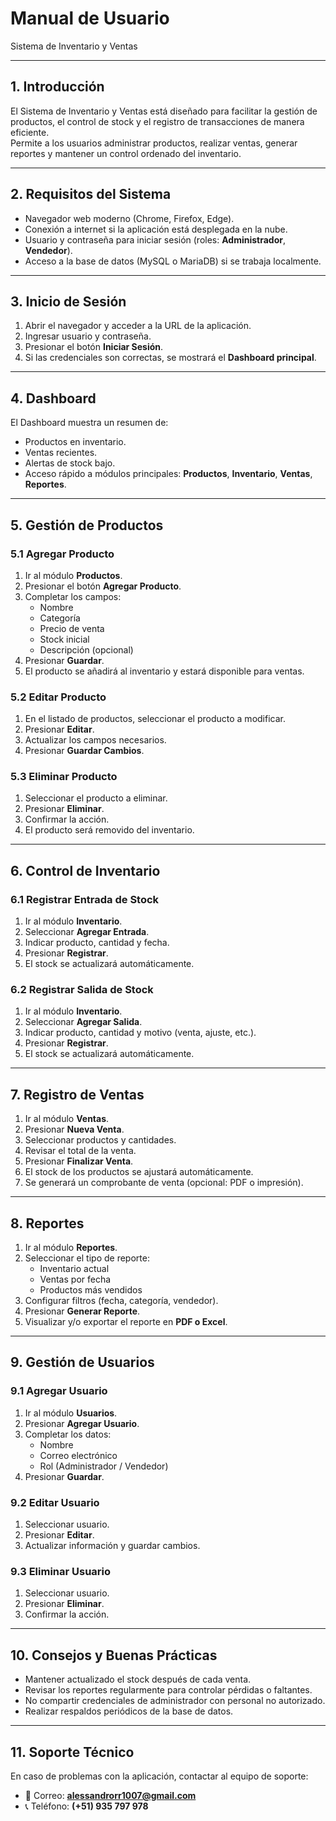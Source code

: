 # Manual de Usuario  
Sistema de Inventario y Ventas  

---

## 1. Introducción
El Sistema de Inventario y Ventas está diseñado para facilitar la gestión de productos, el control de stock y el registro de transacciones de manera eficiente.  
Permite a los usuarios administrar productos, realizar ventas, generar reportes y mantener un control ordenado del inventario.

---

## 2. Requisitos del Sistema
- Navegador web moderno (Chrome, Firefox, Edge).  
- Conexión a internet si la aplicación está desplegada en la nube.  
- Usuario y contraseña para iniciar sesión (roles: **Administrador**, **Vendedor**).  
- Acceso a la base de datos (MySQL o MariaDB) si se trabaja localmente.  

---

## 3. Inicio de Sesión
1. Abrir el navegador y acceder a la URL de la aplicación.  
2. Ingresar usuario y contraseña.  
3. Presionar el botón **Iniciar Sesión**.  
4. Si las credenciales son correctas, se mostrará el **Dashboard principal**.  

---

## 4. Dashboard
El Dashboard muestra un resumen de:  
- Productos en inventario.  
- Ventas recientes.  
- Alertas de stock bajo.  
- Acceso rápido a módulos principales: **Productos**, **Inventario**, **Ventas**, **Reportes**.  

---

## 5. Gestión de Productos

### 5.1 Agregar Producto
1. Ir al módulo **Productos**.  
2. Presionar el botón **Agregar Producto**.  
3. Completar los campos:  
   - Nombre  
   - Categoría  
   - Precio de venta  
   - Stock inicial  
   - Descripción (opcional)  
4. Presionar **Guardar**.  
5. El producto se añadirá al inventario y estará disponible para ventas.  

### 5.2 Editar Producto
1. En el listado de productos, seleccionar el producto a modificar.  
2. Presionar **Editar**.  
3. Actualizar los campos necesarios.  
4. Presionar **Guardar Cambios**.  

### 5.3 Eliminar Producto
1. Seleccionar el producto a eliminar.  
2. Presionar **Eliminar**.  
3. Confirmar la acción.  
4. El producto será removido del inventario.  

---

## 6. Control de Inventario

### 6.1 Registrar Entrada de Stock
1. Ir al módulo **Inventario**.  
2. Seleccionar **Agregar Entrada**.  
3. Indicar producto, cantidad y fecha.  
4. Presionar **Registrar**.  
5. El stock se actualizará automáticamente.  

### 6.2 Registrar Salida de Stock
1. Ir al módulo **Inventario**.  
2. Seleccionar **Agregar Salida**.  
3. Indicar producto, cantidad y motivo (venta, ajuste, etc.).  
4. Presionar **Registrar**.  
5. El stock se actualizará automáticamente.  

---

## 7. Registro de Ventas
1. Ir al módulo **Ventas**.  
2. Presionar **Nueva Venta**.  
3. Seleccionar productos y cantidades.  
4. Revisar el total de la venta.  
5. Presionar **Finalizar Venta**.  
6. El stock de los productos se ajustará automáticamente.  
7. Se generará un comprobante de venta (opcional: PDF o impresión).  

---

## 8. Reportes
1. Ir al módulo **Reportes**.  
2. Seleccionar el tipo de reporte:  
   - Inventario actual  
   - Ventas por fecha  
   - Productos más vendidos  
3. Configurar filtros (fecha, categoría, vendedor).  
4. Presionar **Generar Reporte**.  
5. Visualizar y/o exportar el reporte en **PDF o Excel**.  

---

## 9. Gestión de Usuarios

### 9.1 Agregar Usuario
1. Ir al módulo **Usuarios**.  
2. Presionar **Agregar Usuario**.  
3. Completar los datos:  
   - Nombre  
   - Correo electrónico  
   - Rol (Administrador / Vendedor)  
4. Presionar **Guardar**.  

### 9.2 Editar Usuario
1. Seleccionar usuario.  
2. Presionar **Editar**.  
3. Actualizar información y guardar cambios.  

### 9.3 Eliminar Usuario
1. Seleccionar usuario.  
2. Presionar **Eliminar**.  
3. Confirmar la acción.  

---

## 10. Consejos y Buenas Prácticas
- Mantener actualizado el stock después de cada venta.  
- Revisar los reportes regularmente para controlar pérdidas o faltantes.  
- No compartir credenciales de administrador con personal no autorizado.  
- Realizar respaldos periódicos de la base de datos.  

---

## 11. Soporte Técnico
En caso de problemas con la aplicación, contactar al equipo de soporte:  
- 📧 Correo: **alessandrorr1007@gmail.com**  
- 📞 Teléfono: **(+51) 935 797 978**    
